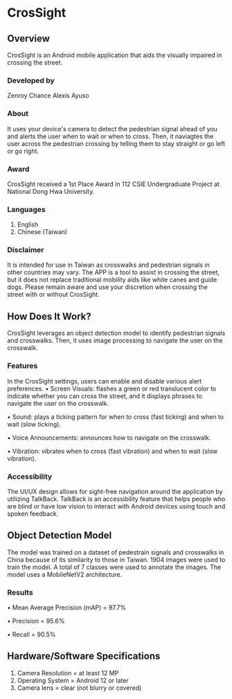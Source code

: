 # CrosSight

## Overview
CrosSight is an Android mobile application that aids the visually impaired in crossing the street. 

### Developed by
Zenroy Chance
Alexis Ayuso

### About
It uses your device's camera to detect the pedestrian signal ahead of you and alerts the user when to wait or when to cross. Then, it naviagtes the user across the pedestrian crossing by telling them to stay straight or go left or go right.

### Award 
CrosSight received a 1st Place Award in 112 CSIE Undergraduate Project at National Dong Hwa University.

### Languages 
1. English
2. Chinese (Taiwan)

### Disclaimer
It is intended for use in Taiwan as crosswalks and pedestrian signals in other countries may vary. The APP is a tool to assist in crossing the street, but it does not replace traditional mobility aids like white canes and guide dogs. Please remain aware and use your discretion when crossing the street with or without CrosSight. 



## How Does It Work?
CrosSight leverages an object detection model to identify pedestrian signals and crosswalks. Then, it uses image processing to navigate the user on the crosswalk. 

### Features
In the CrosSight settings, users can enable and disable various alert preferences.
•	Screen Visuals:   flashes a green or red translucent color to indicate whether you can cross the street, and it displays phrases to navigate the user on the crosswalk.

•	Sound:   plays a ticking pattern for when to cross (fast ticking) and when to wait (slow ticking).

•	Voice Announcements:   announces how to navigate on the crosswalk.

•	Vibration:   vibrates when to cross (fast vibration) and when to wait (slow vibration).

### Accessibility
The UI/UX design allows for sight-free navigation around the application by utilizing TalkBack. TalkBack is an accessibility feature that helps people who are blind or have low vision to interact with Android devices using touch and spoken feedback.



## Object Detection Model
The model was trained on a dataset of pedestrain signals and crosswalks in China because of its similarity to those in Taiwan. 1904 images were used to train the model. A total of 7 classes were used to annotate the images. The model uses a MobileNetV2 architecture. 

### Results
•	Mean Average Precision (mAP) = 97.7%

•	Precision = 95.6%

•	Recall = 90.5%



## Hardware/Software Specifications
1. Camera Resolution = at least 12 MP
2. Operating System = Android 12 or later
3. Camera lens = clear (not blurry or covered)



